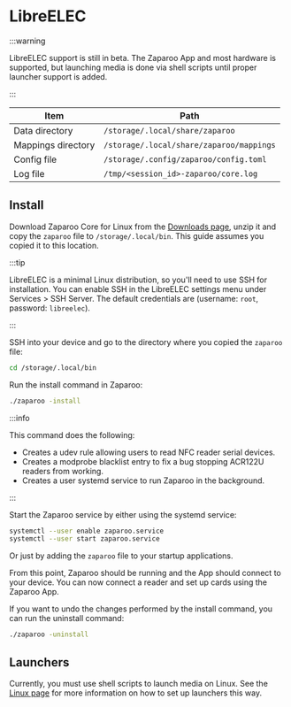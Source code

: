 # LibreELEC

:::warning

LibreELEC support is still in beta. The Zaparoo App and most hardware is supported, but launching media is done via shell scripts until proper launcher support is added.

:::

| Item               | Path                                     |
| ------------------ | ---------------------------------------- |
| Data directory     | `/storage/.local/share/zaparoo`          |
| Mappings directory | `/storage/.local/share/zaparoo/mappings` |
| Config file        | `/storage/.config/zaparoo/config.toml`   |
| Log file           | `/tmp/<session_id>-zaparoo/core.log`     |

## Install

Download Zaparoo Core for Linux from the [Downloads page](/downloads/), unzip it and copy
the `zaparoo` file to `/storage/.local/bin`. This guide assumes you copied it to this location.

:::tip

LibreELEC is a minimal Linux distribution, so you'll need to use SSH for installation. You can enable SSH in the LibreELEC settings menu under Services > SSH Server. The default credentials are (username: `root`, password: `libreelec`).

:::

SSH into your device and go to the directory where you copied the `zaparoo` file:

```bash
cd /storage/.local/bin
```

Run the install command in Zaparoo:

```bash
./zaparoo -install
```

:::info

This command does the following:

- Creates a udev rule allowing users to read NFC reader serial devices.
- Creates a modprobe blacklist entry to fix a bug stopping ACR122U readers from working.
- Creates a user systemd service to run Zaparoo in the background.

:::

Start the Zaparoo service by either using the systemd service:

```bash
systemctl --user enable zaparoo.service
systemctl --user start zaparoo.service
```

Or just by adding the `zaparoo` file to your startup applications.

From this point, Zaparoo should be running and the App should connect to your device. You can now connect a reader and set up cards using the Zaparoo App.

If you want to undo the changes performed by the install command, you can run the uninstall command:

```bash
./zaparoo -uninstall
```

## Launchers

Currently, you must use shell scripts to launch media on Linux. See the [Linux page](/platforms/linux/#launchers) for more information on how to set up launchers this way.

